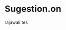 # Sugestion.on
rajawali tes
<servers>
<server name=" RPU ORLOK ENREKANG" ca="0" continent_code="MY" country="INDONESIA" country_code="ID" ip="rpu.orlok-enrekang.com" port="64730" region="ID" url="https://radio.nasional.online" token="null"/>
<server name=" 🇮🇩 DRN BACKUP 1" ca="0" continent_code="MY" country="INDONESIA" country_code="ID" ip="103.157.26.171" port="64738" region="ID" url="https://radio.nasional.online" token="null"/>
<server name=" 🇮🇩 DRN BACKUP 2" ca="0" continent_code="MY" country="INDONESIA" country_code="ID" ip="radio.lebok.net" port="64738" region="ID" url="https://radio.nasional.online" token="null"/>
<server name=" 🇮🇩 KOMUNIKASI" ca="0" continent_code="MY" country="INDONESIA" country_code="ID" ip="202.157.186.91" port="64735" region="ID" url="https://radio.nasional.online" token="null"/>
<server name=" 🇮🇩 DRN LOKAL" ca="0" continent_code="MY" country="INDONESIA" country_code="ID" ip="192.168.2.2" port="64738" region="ID" url="https://radio.nasional.online" token="null"/>
<server name=" 🇮🇩 RPU SERVER LOKAL" ca="0" continent_code="MY" country="INDONESIA" country_code="ID" ip="192.168.2.2" port="64730" region="ID" url="https://radio.nasional.online" token="null"/>
<!--  <server name=" 🇮🇩 RADIO DIGITAL LINUS" ca="0" continent_code="MY" country="INDONESIA" country_code="ID" ip="drnlinus.my.id" port="64738" region="ID" url="https://drnlinus.my.id" token="null"/>
<server name=" 🇮🇩 H A L O" ca="0" continent_code="MY" country="INDONESIA" country_code="ID" ip="halo.nasional.online" port="64780" region="ID" url="https://radio.nasional.online" token="null"/>
<server name=" 🇮🇩 GALAXY" ca="0" continent_code="MY" country="INDONESIA" country_code="ID" ip="103.157.26.201" port="12345" region="ID"  token="null"/>
<server name=" 🇮🇩 RMB" ca="0" continent_code="MY" country="INDONESIA" country_code="ID" ip="mumble-ru.cleanvoice.com" port="19226" region="ID" url="https://cleanvoice.com" token="null"/>
<server name=" 🇮🇩 KORAMIL 1208-01/SAMBAS" ca="0" continent_code="MY" country="INDONESIA" country_code="ID" ip="103.157.26.171" port="64788" region="ID" url="https://radio.nasional.online" token="null"/>
<server name=" ðŸ‡®ðŸ‡© SERVER Pol-PP" ca="0" continent_code="MY" country="INDONESIA" country_code="ID" ip="103.30.246.75" port="64738" region="ID" url="https://radio.nasional.online" token="null"/>
<server name=" ðŸ‡®ðŸ‡© RKI" ca="0" continent_code="MY" country="INDONESIA" country_code="ID" ip="mb.puma-network.net" port="53733" region="ID" url="https://radio.nasional.online" token="null"/>
<server name="GALAXY" ca="0" continent_code="MY" country="INDONESIA" country_code="ID" ip="103.157.26.201" port="12345" region="ID" url="https://radio.nasional.online" token="null"/>
<server name=" ðŸ‡®ðŸ‡© TIK BANTEN" ca="0" continent_code="MY" country="INDONESIA" country_code="ID" ip="mumble-de.cleanvoice.ru" port="38581" region="ID" url="https://radio.nasional.online" token="null"/>
<server name=" ðŸ‡®ðŸ‡© MASTER INDONESIA" ca="0" continent_code="MY" country="INDONESIA" country_code="ID" ip="103.102.153.198" port="47777" region="ID" url="https://radio.nasional.online" token="null"/>
    <server name=" ðŸ‡®ðŸ‡© CIRCLE" ca="0" continent_code="MY" country="INDONESIA" country_code="ID" ip="kh.nasional.online" port="64742" region="ID" url="https://radio.nasional.online" token="null"/>
<server name=" ðŸ‡®ðŸ‡© STAR DRN" ca="0" continent_code="MY" country="INDONESIA" country_code="ID" ip="202.157.187.112" port="64567" region="ID" url="https://radio.nasional.online" token="null"/>
<server name=" ðŸ‡®ðŸ‡© DRN BACKUP" ca="0" continent_code="MY" country="INDONESIA" country_code="ID" ip="202.157.187.112" port="64738" region="ID" url="https://radio.nasional.online" token="null"/>
<server name=" ðŸ‡®ðŸ‡© K H U S U S" ca="0" continent_code="MY" country="INDONESIA" country_code="ID" ip="202.157.187.112" port="64739" region="ID" url="https://radio.nasional.online" token="null"/>
<server name=" ðŸ‡®ðŸ‡© DRN SERVER LAMAâ€‹" ca="0" continent_code="MY" country="INDONESIA" country_code="ID" ip="202.157.186.91" port="64738" region="ID" url="https://radio.nasional.online" token="null"/> 
<server name=" ðŸ‡®ðŸ‡© DIGITAL RADIO NASIONAL" ca="0" continent_code="MY" country="INDONESIA" country_code="ID" ip="mumble.nasional.online" port="64738" region="ID" url="https://radio.nasional.online" token="null"/>
<server name=" ðŸ‡®ðŸ‡© ADMIN DRNâ€‹" ca="0" continent_code="MY" country="INDONESIA" country_code="ID" ip="mumble.nasional.online" port="65432" region="ID" url="https://radio.nasional.online" token="null"/>
<server name=" ðŸ‡®ðŸ‡© RKI" ca="0" continent_code="MY" country="INDONESIA" country_code="ID" ip="mb.puma-network.net" port="53733" region="ID" url="https://radio.nasional.online" token="null"/>
<server name=" ðŸ‡®ðŸ‡© DRN SEKOLAHâ€‹" ca="0" continent_code="MY" country="INDONESIA" country_code="ID" ip="202.157.186.91" port="64780" region="ID" url="https://radio.nasional.online" token="null"/> -->
</servers>

